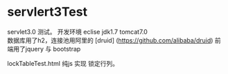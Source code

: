 servlert3Test
=============

servlet3.0 测试。
开发环境 eclise jdk1.7  tomcat7.0  
数据库用了h2，连接池用阿里的 [druid] (https://github.com/alibaba/druid)
前端用了jquery 与 bootstrap


lockTableTest.html   纯js 实现 锁定行列。

